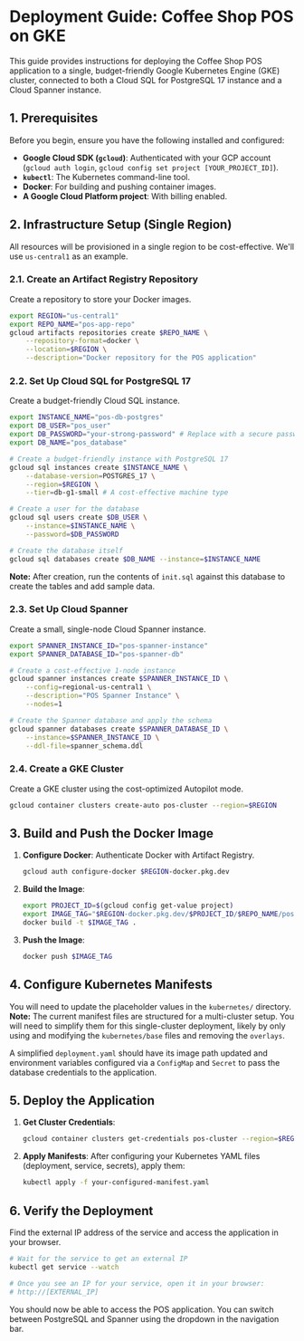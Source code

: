 # Deployment Guide: Coffee Shop POS on GKE

This guide provides instructions for deploying the Coffee Shop POS application to a single, budget-friendly Google Kubernetes Engine (GKE) cluster, connected to both a Cloud SQL for PostgreSQL 17 instance and a Cloud Spanner instance.

## 1. Prerequisites

Before you begin, ensure you have the following installed and configured:
- **Google Cloud SDK (`gcloud`)**: Authenticated with your GCP account (`gcloud auth login`, `gcloud config set project [YOUR_PROJECT_ID]`).
- **`kubectl`**: The Kubernetes command-line tool.
- **Docker**: For building and pushing container images.
- **A Google Cloud Platform project**: With billing enabled.

## 2. Infrastructure Setup (Single Region)

All resources will be provisioned in a single region to be cost-effective. We'll use `us-central1` as an example.

### 2.1. Create an Artifact Registry Repository
Create a repository to store your Docker images.
```bash
export REGION="us-central1"
export REPO_NAME="pos-app-repo"
gcloud artifacts repositories create $REPO_NAME \
    --repository-format=docker \
    --location=$REGION \
    --description="Docker repository for the POS application"
```

### 2.2. Set Up Cloud SQL for PostgreSQL 17
Create a budget-friendly Cloud SQL instance.
```bash
export INSTANCE_NAME="pos-db-postgres"
export DB_USER="pos_user"
export DB_PASSWORD="your-strong-password" # Replace with a secure password
export DB_NAME="pos_database"

# Create a budget-friendly instance with PostgreSQL 17
gcloud sql instances create $INSTANCE_NAME \
    --database-version=POSTGRES_17 \
    --region=$REGION \
    --tier=db-g1-small # A cost-effective machine type

# Create a user for the database
gcloud sql users create $DB_USER \
    --instance=$INSTANCE_NAME \
    --password=$DB_PASSWORD

# Create the database itself
gcloud sql databases create $DB_NAME --instance=$INSTANCE_NAME
```
**Note:** After creation, run the contents of `init.sql` against this database to create the tables and add sample data.

### 2.3. Set Up Cloud Spanner
Create a small, single-node Cloud Spanner instance.
```bash
export SPANNER_INSTANCE_ID="pos-spanner-instance"
export SPANNER_DATABASE_ID="pos-spanner-db"

# Create a cost-effective 1-node instance
gcloud spanner instances create $SPANNER_INSTANCE_ID \
    --config=regional-us-central1 \
    --description="POS Spanner Instance" \
    --nodes=1

# Create the Spanner database and apply the schema
gcloud spanner databases create $SPANNER_DATABASE_ID \
    --instance=$SPANNER_INSTANCE_ID \
    --ddl-file=spanner_schema.ddl
```

### 2.4. Create a GKE Cluster
Create a GKE cluster using the cost-optimized Autopilot mode.
```bash
gcloud container clusters create-auto pos-cluster --region=$REGION
```

## 3. Build and Push the Docker Image

1.  **Configure Docker**: Authenticate Docker with Artifact Registry.
    ```bash
    gcloud auth configure-docker $REGION-docker.pkg.dev
    ```
2.  **Build the Image**:
    ```bash
    export PROJECT_ID=$(gcloud config get-value project)
    export IMAGE_TAG="$REGION-docker.pkg.dev/$PROJECT_ID/$REPO_NAME/pos-app:latest"
    docker build -t $IMAGE_TAG .
    ```
3.  **Push the Image**:
    ```bash
    docker push $IMAGE_TAG
    ```

## 4. Configure Kubernetes Manifests

You will need to update the placeholder values in the `kubernetes/` directory. **Note:** The current manifest files are structured for a multi-cluster setup. You will need to simplify them for this single-cluster deployment, likely by only using and modifying the `kubernetes/base` files and removing the `overlays`.

A simplified `deployment.yaml` should have its image path updated and environment variables configured via a `ConfigMap` and `Secret` to pass the database credentials to the application.

## 5. Deploy the Application

1.  **Get Cluster Credentials**:
    ```bash
    gcloud container clusters get-credentials pos-cluster --region=$REGION
    ```
2.  **Apply Manifests**:
    After configuring your Kubernetes YAML files (deployment, service, secrets), apply them:
    ```bash
    kubectl apply -f your-configured-manifest.yaml
    ```

## 6. Verify the Deployment

Find the external IP address of the service and access the application in your browser.
```bash
# Wait for the service to get an external IP
kubectl get service --watch

# Once you see an IP for your service, open it in your browser:
# http://[EXTERNAL_IP]
```
You should now be able to access the POS application. You can switch between PostgreSQL and Spanner using the dropdown in the navigation bar.